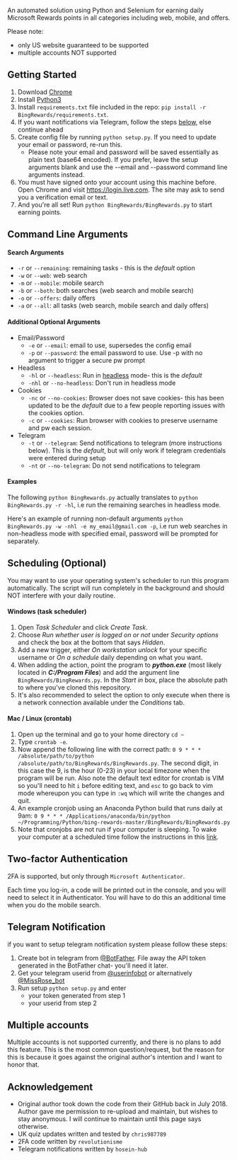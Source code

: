 An automated solution using Python and Selenium for earning daily Microsoft Rewards points in all categories including web, mobile, and offers.

Please note: 
- only US website guaranteed to be supported
- multiple accounts NOT supported

## Getting Started
1. Download [Chrome](https://www.google.com/chrome/)
2. Install [Python3](https://www.python.org/downloads/)
3. Install `requirements.txt` file included in the repo: `pip install -r BingRewards/requirements.txt`.
4. If you want notifications via Telegram, follow the steps [below](https://github.com/jjjchens235/bing-rewards#telegram-notification), else continue ahead
5. Create config file by running `python setup.py`. If you need to update your email or password, re-run this. 
	- Please note your email and password will be saved essentially as plain text (base64 encoded). If you prefer, leave the setup arguments blank and use the --email and --password command line arguments instead.
6. You must have signed onto your account using this machine before. Open Chrome and visit https://login.live.com. The site may ask to send you a verification email or text.
7. And you're all set! Run `python BingRewards/BingRewards.py` to start earning points.

## Command Line Arguments
#### Search Arguments
* `-r` or `--remaining`: remaining tasks - this is the *default* option
* `-w` or `--web`: web search
* `-m` or `--mobile`: mobile search
* `-b` or `--both`: both searches (web search and mobile search)
* `-o` or `--offers`: daily offers
* `-a` or `--all`: all tasks (web search, mobile search and daily offers)

#### Additional Optional Arguments
* Email/Password
	* `-e` or `--email`: email to use, supersedes the config email
	* `-p` or `--password`: the email password to use. Use -p with no argument to trigger a secure pw prompt
* Headless
	* `-hl` or `--headless`: Run in [headless](https://developers.google.com/web/updates/2017/06/headless-karma-mocha-chai) mode- this is the *default*
	* `-nhl` or `--no-headless`: Don't run in headless mode
* Cookies
	* `-nc` or `--no-cookies`: Browser does not save cookies- this has been updated to be the *default* due to a few people reporting issues with the cookies option.
	* `-c` or `--cookies`: Run browser with cookies to preserve username and pw each session.
* Telegram
	* `-t` or `--telegram`: Send notifications to telegram (more instructions below). This is the *default*, but will only work if telegram credentials were entered during setup
	* `-nt` or `--no-telegram`: Do not send notifications to telegram

#### Examples
The following `python BingRewards.py` 
actually translates to `python BingRewards.py -r -hl`, i.e run the remaining searches in headless mode.

Here's an example of running non-default arguments
`python BingRewards.py -w -nhl -e my_email@gmail.com -p`, i.e run web searches in non-headless mode with specified email, password will be prompted for separately.

## Scheduling (Optional)
You may want to use your operating system's scheduler to run this program automatically. The script will run completely in the background and should NOT interfere with your daily routine.

#### Windows (task scheduler)
1. Open *Task Scheduler* and click *Create Task*.
2. Choose *Run whether user is logged on or not* under *Security options* and check the box at the bottom that says *Hidden*.
3. Add a new trigger, either *On workstation unlock* for your specific username or *On a schedule* daily depending on what you want.
4. When adding the action, point the program to *__python.exe__* (most likely located in *__C:/Program Files__*) and add the argument line `BingRewards/BingRewards.py`. In the *Start in* box, place the absolute path to where you've cloned this repository.
5. It's also recommended to select the option to only execute when there is a network connection available under the *Conditions* tab.


#### Mac / Linux (crontab)


1. Open up the terminal and go to your home directory `cd ~`
2. Type `crontab -e`.
3. Now append the following line with the correct path: `0 9 * * * /absolute/path/to/python /absolute/path/to/BingRewards/BingRewards.py`. The second digit, in this case the 9, is the hour (0-23) in your local timezone when the program will be run. Also note the default text editor for crontab is VIM so you'll need to hit `i` before editing text, and `esc` to go back to vim mode whereupon you can type in `:wq` which will write the changes and quit.
4. An example cronjob using an Anaconda Python build that runs daily at 9am: `0 9 * * * /Applications/anaconda/bin/python ~/Programming/Python/bing-rewards-master/BingRewards/BingRewards.py`
5. Note that cronjobs are not run if your computer is sleeping. To wake your computer at a scheduled time follow the instructions in this [link](https://alvinalexander.com/mac-os-x/mac-wake-up-schedule-automatic-time-sleep).

## Two-factor Authentication
2FA is supported, but only through `Microsoft Authenticator`.

Each time you log-in, a code will be printed out in the console, and you will need to select it in Authenticator. You will have to do this an additional time when you do the mobile search.

## Telegram Notification
if you want to setup telegram notification system please follow these steps:
1. Create bot in telegram from [@BotFather](https://t.me/BotFather). File away the API token generated in the BotFather chat- you'll need it later.
2. Get your telegram userid from [@userinfobot](https://t.me/userinfobot) or alternatively [@MissRose_bot](https://t.me/MissRose_bot)
3. Run setup `python setup.py` and enter 
	- your token generated from step 1
	- your userid from step 2

## Multiple accounts
Multiple accounts is not supported currently, and there is no plans to add this feature. This is the most common question/request, but the reason for this is because it goes against the original author's intention and I want to honor that.

## Acknowledgement
- Original author took down the code from their GitHub back in July 2018. Author gave me permission to re-upload and maintain, but wishes to stay anonymous. I will continue to maintain until this page says otherwise.
- UK quiz updates written and tested by `chris987789`
- 2FA code written by `revolutionisme`
- Telegram notifications written by `hosein-hub`
